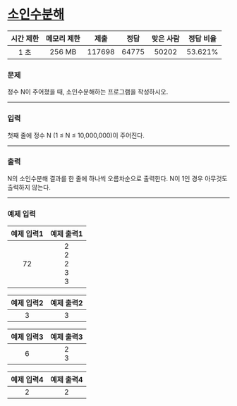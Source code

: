 # [소인수분해](https://www.acmicpc.net/problem/11653)

<div align = center>

| 시간 제한 | 메모리 제한 |  제출  | 정답  | 맞은 사람 | 정답 비율 |
| :-------: | :---------: | :----: | :---: | :-------: | :-------: |
|   1 초    |   256 MB    | 117698 | 64775 |   50202   |  53.621%  |

</div>

### 문제

정수 N이 주어졌을 때, 소인수분해하는 프로그램을 작성하시오.

---

### 입력

첫째 줄에 정수 N (1 ≤ N ≤ 10,000,000)이 주어진다.

---

### 출력

N의 소인수분해 결과를 한 줄에 하나씩 오름차순으로 출력한다. N이 1인 경우 아무것도 출력하지 않는다.

---

### 예제 입력

| 예제 입력1 |        예제 출력1         |
| :--------: | :-----------------------: |
|     72     | 2<br/>2<br/>2<br/>3<br/>3 |

| 예제 입력2 | 예제 출력2 |
| :--------: | :--------: |
|     3      |     3      |

| 예제 입력3 | 예제 출력3 |
| :--------: | :--------: |
|     6      |  2<br/>3   |

| 예제 입력4 | 예제 출력4 |
| :--------: | :--------: |
|     2      |     2      |

